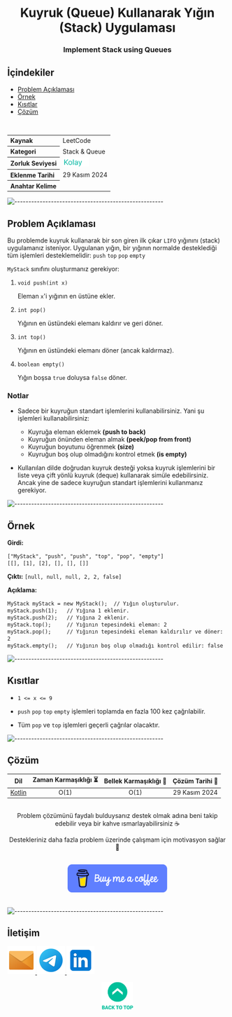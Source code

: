 <h1 align="center">
Kuyruk (Queue) Kullanarak Yığın (Stack) Uygulaması<a name="article-top"></a>
</h1>
<h3 align="center">Implement Stack using Queues</h3>

## İçindekiler

- [Problem Açıklaması](#problem-açıklaması)
- [Örnek](#örnek)
- [Kısıtlar](#kısıtlar)
- [Çözüm](#çözüm)

<br>

<table>
  <tr>
    <th style="text-align: left; font-weight: bold;">Kaynak</th>
    <td style="text-align: left;">LeetCode</td>
  </tr>
  <tr>
    <th style="text-align: left; font-weight: bold;">Kategori</th>
    <td style="text-align: left;">Stack & Queue</td>
  </tr>
  <tr>
    <th style="text-align: left; font-weight: bold;">Zorluk Seviyesi</th>
    <td style="text-align: left;"> <img src="../0) İçerik Resources/Zorluk Seviyeleri/Kolay.png" alt="Kolay" height="20"/> </td>
  </tr>
  <tr>
    <th style="text-align: left; font-weight: bold;">Eklenme Tarihi</th>
    <td style="text-align: left;">29 Kasım 2024</td>
  </tr>
  <tr>
    <th style="text-align: left; font-weight: bold;">Anahtar Kelime</th>
    <td style="text-align: left;"></td>
  </tr>
</table>


![-----------------------------------------------------](../../Readme%20Resources/Çizgi.png)

## Problem Açıklaması 

Bu problemde kuyruk kullanarak bir son giren ilk çıkar `LIFO` yığınını (stack) uygulamanız isteniyor.
Uygulanan yığın, bir yığının normalde desteklediği tüm işlemleri desteklemelidir: `push` `top` `pop` `empty`

`MyStack` sınıfını oluşturmanız gerekiyor:

1. `void push(int x)`

   Eleman `x`'i yığının en üstüne ekler.

2. `int pop()`

   Yığının en üstündeki elemanı kaldırır ve geri döner.

3. `int top()`

   Yığının en üstündeki elemanı döner (ancak kaldırmaz).

4. `boolean empty()` 

   Yığın boşsa `true` doluysa `false` döner.

### Notlar

- Sadece bir kuyruğun standart işlemlerini kullanabilirsiniz. Yani şu işlemleri kullanabilirsiniz:
  - Kuyruğa eleman eklemek **(push to back)**
  - Kuyruğun önünden eleman almak **(peek/pop from front)**
  - Kuyruğun boyutunu öğrenmek **(size)**
  - Kuyruğun boş olup olmadığını kontrol etmek **(is empty)**

- Kullanılan dilde doğrudan kuyruk desteği yoksa kuyruk işlemlerini bir liste veya çift yönlü kuyruk (deque) kullanarak simüle edebilirsiniz. Ancak yine de sadece kuyruğun standart işlemlerini kullanmanız gerekiyor.


![-----------------------------------------------------](../../Readme%20Resources/Çizgi.png)

## Örnek

**Girdi:**
```
["MyStack", "push", "push", "top", "pop", "empty"]
[[], [1], [2], [], [], []]
```

**Çıktı:** `[null, null, null, 2, 2, false]`

**Açıklama:** 
```
MyStack myStack = new MyStack();  // Yığın oluşturulur.
myStack.push(1);   // Yığına 1 eklenir.
myStack.push(2);   // Yığına 2 eklenir.
myStack.top();     // Yığının tepesindeki eleman: 2
myStack.pop();     // Yığının tepesindeki eleman kaldırılır ve döner: 2
myStack.empty();   // Yığının boş olup olmadığı kontrol edilir: false
```


![-----------------------------------------------------](../../Readme%20Resources/Çizgi.png)

## Kısıtlar

- `1 <= x <= 9`

- `push` `pop` `top` `empty` işlemleri toplamda en fazla 100 kez çağrılabilir.

- Tüm `pop` ve `top` işlemleri geçerli çağrılar olacaktır.


![-----------------------------------------------------](../../Readme%20Resources/Çizgi.png)

## Çözüm

<table>
  <thead>
    <tr>
      <th>Dil</th>
      <th>Zaman Karmaşıklığı ⏳</th>
      <th>Bellek Karmaşıklığı 🧠</th>
      <th>Çözüm Tarihi 📅</th>
    </tr>
  </thead>
  <tbody>
    <tr>
      <td> <a href="./Kotlin.kt" target="_blank">Kotlin</a> </td>
      <td align="center">O(1)</td>
      <td align="center">O(1)</td>
      <td align="center">29 Kasım 2024</td>
    </tr>
  </tbody>
</table>

<br>

<div align="center">
Problem çözümünü faydalı bulduysanız destek olmak adına beni takip edebilir veya bir kahve ısmarlayabilirsiniz ☕

Destekleriniz daha fazla problem üzerinde çalışmam için motivasyon sağlar 🚀
</div>

<br>

<div align="center">
  <a href="https://buymeacoffee.com/mustafatoktas" target="_blank"> <img src="../../Readme Resources/İletişim/Buy Me a Coffee.png" alt="Buy Me a Coffee" height="64"/> </a>
</div>

<br>


![-----------------------------------------------------](../../Readme%20Resources/Çizgi.png)

## İletişim

<a href="mailto:info@mustafatoktas.com"              target="_blank"> <img src="../../Readme Resources/İletişim/Mail.png"     alt="Mail"     width="64"/> </a>
<a href="https://t.me/mustafatoktas00"               target="_blank"> <img src="../../Readme Resources/İletişim/Telegram.png" alt="Telegram" width="64"/> </a>
<a href="https://www.linkedin.com/in/mustafatoktas/" target="_blank"> <img src="../../Readme Resources/İletişim/LinkedIn.png" alt="LinkedIn" width="64"/> </a>

<p align="center">
  <a href="#article-top"> <img src="../../Readme Resources/Back to Top.png" alt="Back to Top" height="64"/> </a>
</p>